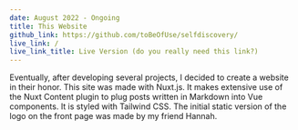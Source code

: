 ```yaml
---
date: August 2022 - Ongoing
title: This Website
github_link: https://github.com/toBeOfUse/selfdiscovery/
live_link: /
live_link_title: Live Version (do you really need this link?)
---
```


Eventually, after developing several projects, I decided to create a website in their honor.<!--more--> This site was made with Nuxt.js. It makes extensive use of the Nuxt Content plugin to plug posts written in Markdown into Vue components. It is styled with Tailwind CSS. The initial static version of the logo on the front page was made by my friend Hannah.
